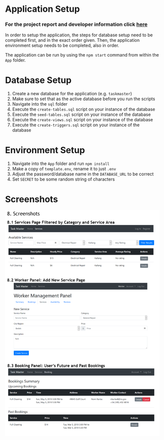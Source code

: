 # Application Setup

### For the project report and developer information click [here](https://github.com/PhilipPhil/Task-Master/blob/master/project%20report.pdf)

In order to setup the application, the steps for database setup need to be completed first, and in the exact order given. Then, the application environment setup needs to be completed, also in order.

The application can be run by using the `npm start` command from within the `App` folder.

# Database Setup

1. Create a new database for the application (e.g. `taskmaster`)
2. Make sure to set that as the active database before you run the scripts
3. Navigate into the `sql` folder
4. Execute the `create-tables.sql` script on your instance of the database
5. Execute the `seed-tables.sql` script on your instance of the database
6. Execute the `create-views.sql` script on your instance of the database
7. Execute the `create-triggers.sql` script on your instance of the database

# Environment Setup

1. Navigate into the `App` folder and run `npm install`
2. Make a copy of `template.env`, rename it to just `.env`
3. Adjust the password/database name in the `DATABASE_URL` to be correct
4. Set `SECRET` to be some random string of characters

# Screenshots
![header](image.png)
